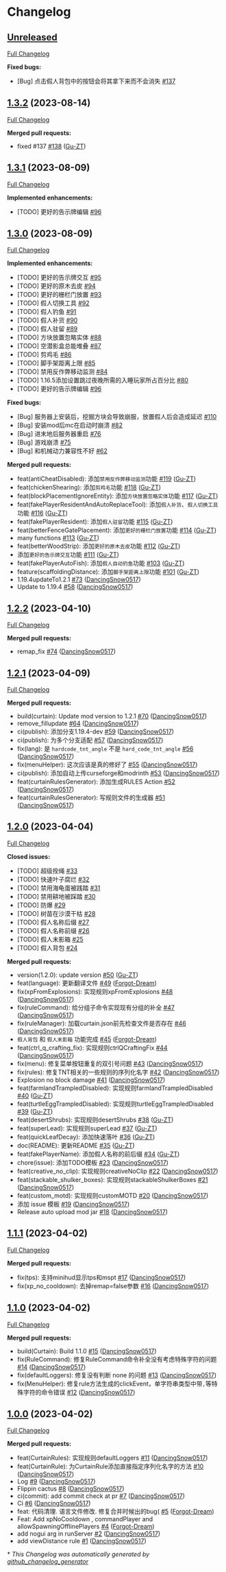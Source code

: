# Changelog

## [Unreleased](https://github.com/Gu-ZT/Curtain/tree/HEAD)

[Full Changelog](https://github.com/Gu-ZT/Curtain/compare/1.3.2...HEAD)

**Fixed bugs:**

- \[Bug\] 点击假人背包中的按钮会将其拿下来而不会消失 [\#137](https://github.com/Gu-ZT/Curtain/issues/137)

## [1.3.2](https://github.com/Gu-ZT/Curtain/tree/1.3.2) (2023-08-14)

[Full Changelog](https://github.com/Gu-ZT/Curtain/compare/1.3.1...1.3.2)

**Merged pull requests:**

- fixed \#137 [\#138](https://github.com/Gu-ZT/Curtain/pull/138) ([Gu-ZT](https://github.com/Gu-ZT))

## [1.3.1](https://github.com/Gu-ZT/Curtain/tree/1.3.1) (2023-08-09)

[Full Changelog](https://github.com/Gu-ZT/Curtain/compare/1.3.0...1.3.1)

**Implemented enhancements:**

- \[TODO\] 更好的告示牌编辑 [\#96](https://github.com/Gu-ZT/Curtain/issues/96)

## [1.3.0](https://github.com/Gu-ZT/Curtain/tree/1.3.0) (2023-08-09)

[Full Changelog](https://github.com/Gu-ZT/Curtain/compare/1.2.2...1.3.0)

**Implemented enhancements:**

- \[TODO\] 更好的告示牌交互 [\#95](https://github.com/Gu-ZT/Curtain/issues/95)
- \[TODO\] 更好的原木去皮 [\#94](https://github.com/Gu-ZT/Curtain/issues/94)
- \[TODO\] 更好的栅栏门放置 [\#93](https://github.com/Gu-ZT/Curtain/issues/93)
- \[TODO\] 假人切换工具 [\#92](https://github.com/Gu-ZT/Curtain/issues/92)
- \[TODO\] 假人钓鱼 [\#91](https://github.com/Gu-ZT/Curtain/issues/91)
- \[TODO\] 假人补货 [\#90](https://github.com/Gu-ZT/Curtain/issues/90)
- \[TODO\] 假人驻留 [\#89](https://github.com/Gu-ZT/Curtain/issues/89)
- \[TODO\] 方块放置忽略实体 [\#88](https://github.com/Gu-ZT/Curtain/issues/88)
- \[TODO\] 空潜影盒总能堆叠 [\#87](https://github.com/Gu-ZT/Curtain/issues/87)
- \[TODO\] 剪鸡毛 [\#86](https://github.com/Gu-ZT/Curtain/issues/86)
- \[TODO\] 脚手架距离上限 [\#85](https://github.com/Gu-ZT/Curtain/issues/85)
- \[TODO\] 禁用反作弊移动监测 [\#84](https://github.com/Gu-ZT/Curtain/issues/84)
- \[TODO\] 1.16.5添加设置跳过夜晚所需的入睡玩家所占百分比 [\#80](https://github.com/Gu-ZT/Curtain/issues/80)
- \[TODO\] 更好的告示牌编辑 [\#96](https://github.com/Gu-ZT/Curtain/issues/96)

**Fixed bugs:**

- \[Bug\] 服务器上安装后，挖掘方块会导致崩服，放置假人后会造成延迟 [\#110](https://github.com/Gu-ZT/Curtain/issues/110)
- \[Bug\] 安装mod后mc在启动时崩溃 [\#82](https://github.com/Gu-ZT/Curtain/issues/82)
- \[Bug\] 进末地后服务器重启 [\#76](https://github.com/Gu-ZT/Curtain/issues/76)
- \[Bug\] 游戏崩溃 [\#75](https://github.com/Gu-ZT/Curtain/issues/75)
- \[Bug\] 和机械动力兼容性不好 [\#62](https://github.com/Gu-ZT/Curtain/issues/62)

**Merged pull requests:**

- feat\(antiCheatDisabled\): 添加`禁用反作弊移动监测`功能 [\#119](https://github.com/Gu-ZT/Curtain/pull/119) ([Gu-ZT](https://github.com/Gu-ZT))
- feat\(chickenShearing\): 添加`剪鸡毛`功能 [\#118](https://github.com/Gu-ZT/Curtain/pull/118) ([Gu-ZT](https://github.com/Gu-ZT))
- feat\(blockPlacementIgnoreEntity\): 添加`方块放置忽略实体`功能 [\#117](https://github.com/Gu-ZT/Curtain/pull/117) ([Gu-ZT](https://github.com/Gu-ZT))
- feat\(fakePlayerResidentAndAutoReplaceTool\): 添加`假人补货`、`假人切换工具`功能 [\#116](https://github.com/Gu-ZT/Curtain/pull/116) ([Gu-ZT](https://github.com/Gu-ZT))
- feat\(fakePlayerResident\): 添加`假人驻留`功能 [\#115](https://github.com/Gu-ZT/Curtain/pull/115) ([Gu-ZT](https://github.com/Gu-ZT))
- feat\(betterFenceGatePlacement\): 添加`更好的栅栏门放置`功能 [\#114](https://github.com/Gu-ZT/Curtain/pull/114) ([Gu-ZT](https://github.com/Gu-ZT))
- many functions [\#113](https://github.com/Gu-ZT/Curtain/pull/113) ([Gu-ZT](https://github.com/Gu-ZT))
- feat\(betterWoodStrip\): 添加`更好的原木去皮`功能 [\#112](https://github.com/Gu-ZT/Curtain/pull/112) ([Gu-ZT](https://github.com/Gu-ZT))
- 添加`更好的告示牌交互`功能 [\#111](https://github.com/Gu-ZT/Curtain/pull/111) ([Gu-ZT](https://github.com/Gu-ZT))
- feat\(fakePlayerAutoFish\): 添加`假人自动钓鱼`功能 [\#103](https://github.com/Gu-ZT/Curtain/pull/103) ([Gu-ZT](https://github.com/Gu-ZT))
- feature\(scaffoldingDistance\): 添加`脚手架距离上限`功能 [\#101](https://github.com/Gu-ZT/Curtain/pull/101) ([Gu-ZT](https://github.com/Gu-ZT))
- 1.19.4updateTo1.2.1 [\#73](https://github.com/Gu-ZT/Curtain/pull/73) ([DancingSnow0517](https://github.com/DancingSnow0517))
- Update to 1.19.4 [\#58](https://github.com/Gu-ZT/Curtain/pull/58) ([DancingSnow0517](https://github.com/DancingSnow0517))

## [1.2.2](https://github.com/Gu-ZT/Curtain/tree/1.2.2) (2023-04-10)

[Full Changelog](https://github.com/Gu-ZT/Curtain/compare/1.2.1...1.2.2)

**Merged pull requests:**

- remap\_fix [\#74](https://github.com/Gu-ZT/Curtain/pull/74) ([DancingSnow0517](https://github.com/DancingSnow0517))

## [1.2.1](https://github.com/Gu-ZT/Curtain/tree/1.2.1) (2023-04-09)

[Full Changelog](https://github.com/Gu-ZT/Curtain/compare/1.2.0...1.2.1)

**Merged pull requests:**

- build\(curtain\): Update mod version to 1.2.1 [\#70](https://github.com/Gu-ZT/Curtain/pull/70) ([DancingSnow0517](https://github.com/DancingSnow0517))
- remove\_fillupdate [\#64](https://github.com/Gu-ZT/Curtain/pull/64) ([DancingSnow0517](https://github.com/DancingSnow0517))
- ci\(publish\): 添加分支1.19.4-dev [\#59](https://github.com/Gu-ZT/Curtain/pull/59) ([DancingSnow0517](https://github.com/DancingSnow0517))
- ci\(publish\): 为多个分支适配 [\#57](https://github.com/Gu-ZT/Curtain/pull/57) ([DancingSnow0517](https://github.com/DancingSnow0517))
- fix\(lang\): 是 `hardcode_tnt_angle` 不是 `hard_code_tnt_angle` [\#56](https://github.com/Gu-ZT/Curtain/pull/56) ([DancingSnow0517](https://github.com/DancingSnow0517))
- fix\(menuHelper\): 这次应该是真的修好了 [\#55](https://github.com/Gu-ZT/Curtain/pull/55) ([DancingSnow0517](https://github.com/DancingSnow0517))
- ci\(publish\): 添加自动上传curseforge和modrinth [\#53](https://github.com/Gu-ZT/Curtain/pull/53) ([DancingSnow0517](https://github.com/DancingSnow0517))
- feat\(curtainRulesGenerator\): 添加生成RULES Action [\#52](https://github.com/Gu-ZT/Curtain/pull/52) ([DancingSnow0517](https://github.com/DancingSnow0517))
- feat\(curtainRulesGenerator\): 写规则文件的生成器 [\#51](https://github.com/Gu-ZT/Curtain/pull/51) ([DancingSnow0517](https://github.com/DancingSnow0517))

## [1.2.0](https://github.com/Gu-ZT/Curtain/tree/1.2.0) (2023-04-04)

[Full Changelog](https://github.com/Gu-ZT/Curtain/compare/1.1.1...1.2.0)

**Closed issues:**

- \[TODO\] 超级拴绳 [\#33](https://github.com/Gu-ZT/Curtain/issues/33)
- \[TODO\] 快速叶子腐烂 [\#32](https://github.com/Gu-ZT/Curtain/issues/32)
- \[TODO\] 禁用海龟蛋被践踏 [\#31](https://github.com/Gu-ZT/Curtain/issues/31)
- \[TODO\] 禁用耕地被踩踏 [\#30](https://github.com/Gu-ZT/Curtain/issues/30)
- \[TODO\] 防爆 [\#29](https://github.com/Gu-ZT/Curtain/issues/29)
- \[TODO\] 树苗在沙漠干枯 [\#28](https://github.com/Gu-ZT/Curtain/issues/28)
- \[TODO\] 假人名称后缀 [\#27](https://github.com/Gu-ZT/Curtain/issues/27)
- \[TODO\] 假人名称前缀 [\#26](https://github.com/Gu-ZT/Curtain/issues/26)
- \[TODO\] 假人末影箱 [\#25](https://github.com/Gu-ZT/Curtain/issues/25)
- \[TODO\] 假人背包 [\#24](https://github.com/Gu-ZT/Curtain/issues/24)

**Merged pull requests:**

- version\(1.2.0\): update version [\#50](https://github.com/Gu-ZT/Curtain/pull/50) ([Gu-ZT](https://github.com/Gu-ZT))
- feat\(language\): 更新翻译文件 [\#49](https://github.com/Gu-ZT/Curtain/pull/49) ([Forgot-Dream](https://github.com/Forgot-Dream))
- fix\(xpFromExplosions\): 实现规则xpFromExplosions [\#48](https://github.com/Gu-ZT/Curtain/pull/48) ([DancingSnow0517](https://github.com/DancingSnow0517))
- fix\(ruleCommand\): 给分组子命令实现现有分组的补全 [\#47](https://github.com/Gu-ZT/Curtain/pull/47) ([DancingSnow0517](https://github.com/DancingSnow0517))
- fix\(ruleManager\): 加载curtain.json前先检查文件是否存在 [\#46](https://github.com/Gu-ZT/Curtain/pull/46) ([DancingSnow0517](https://github.com/DancingSnow0517))
- `假人背包` 和 `假人末影箱` 功能完成 [\#45](https://github.com/Gu-ZT/Curtain/pull/45) ([Forgot-Dream](https://github.com/Forgot-Dream))
- feat\(ctrl\_q\_crafting\_fix\): 实现规则ctrlQCraftingFix [\#44](https://github.com/Gu-ZT/Curtain/pull/44) ([DancingSnow0517](https://github.com/DancingSnow0517))
- fix\(menu\): 修复菜单按钮重复的双引号问题 [\#43](https://github.com/Gu-ZT/Curtain/pull/43) ([DancingSnow0517](https://github.com/DancingSnow0517))
- fix\(rules\): 修复TNT相关的一些规则的序列化名字 [\#42](https://github.com/Gu-ZT/Curtain/pull/42) ([DancingSnow0517](https://github.com/DancingSnow0517))
- Explosion no block damage [\#41](https://github.com/Gu-ZT/Curtain/pull/41) ([DancingSnow0517](https://github.com/DancingSnow0517))
- feat\(farmlandTrampledDisabled\): 实现规则farmlandTrampledDisabled [\#40](https://github.com/Gu-ZT/Curtain/pull/40) ([Gu-ZT](https://github.com/Gu-ZT))
- feat\(turtleEggTrampledDisabled\): 实现规则turtleEggTrampledDisabled [\#39](https://github.com/Gu-ZT/Curtain/pull/39) ([Gu-ZT](https://github.com/Gu-ZT))
- feat\(desertShrubs\): 实现规则desertShrubs [\#38](https://github.com/Gu-ZT/Curtain/pull/38) ([Gu-ZT](https://github.com/Gu-ZT))
- feat\(superLead\): 实现规则superLead [\#37](https://github.com/Gu-ZT/Curtain/pull/37) ([Gu-ZT](https://github.com/Gu-ZT))
- feat\(quickLeafDecay\): 添加快速落叶 [\#36](https://github.com/Gu-ZT/Curtain/pull/36) ([Gu-ZT](https://github.com/Gu-ZT))
- doc\(README\): 更新README [\#35](https://github.com/Gu-ZT/Curtain/pull/35) ([Gu-ZT](https://github.com/Gu-ZT))
- feat\(fakePlayerName\): 添加假人名称的前后缀 [\#34](https://github.com/Gu-ZT/Curtain/pull/34) ([Gu-ZT](https://github.com/Gu-ZT))
- chore\(issue\): 添加TODO模板 [\#23](https://github.com/Gu-ZT/Curtain/pull/23) ([DancingSnow0517](https://github.com/DancingSnow0517))
- feat\(creative\_no\_clip\): 实现规则creativeNoClip [\#22](https://github.com/Gu-ZT/Curtain/pull/22) ([DancingSnow0517](https://github.com/DancingSnow0517))
- feat\(stackable\_shulker\_boxes\): 实现规则stackableShulkerBoxes [\#21](https://github.com/Gu-ZT/Curtain/pull/21) ([DancingSnow0517](https://github.com/DancingSnow0517))
- feat\(custom\_motd\): 实现规则customMOTD [\#20](https://github.com/Gu-ZT/Curtain/pull/20) ([DancingSnow0517](https://github.com/DancingSnow0517))
- 添加 issue 模板 [\#19](https://github.com/Gu-ZT/Curtain/pull/19) ([DancingSnow0517](https://github.com/DancingSnow0517))
- Release auto upload mod jar [\#18](https://github.com/Gu-ZT/Curtain/pull/18) ([DancingSnow0517](https://github.com/DancingSnow0517))

## [1.1.1](https://github.com/Gu-ZT/Curtain/tree/1.1.1) (2023-04-02)

[Full Changelog](https://github.com/Gu-ZT/Curtain/compare/1.1.0...1.1.1)

**Merged pull requests:**

- fix\(tps\): 支持minihud显示tps和mspt [\#17](https://github.com/Gu-ZT/Curtain/pull/17) ([DancingSnow0517](https://github.com/DancingSnow0517))
- fix\(xp\_no\_cooldown\): 去掉remap=false参数 [\#16](https://github.com/Gu-ZT/Curtain/pull/16) ([DancingSnow0517](https://github.com/DancingSnow0517))

## [1.1.0](https://github.com/Gu-ZT/Curtain/tree/1.1.0) (2023-04-02)

[Full Changelog](https://github.com/Gu-ZT/Curtain/compare/1.0.0...1.1.0)

**Merged pull requests:**

- build\(Curtain\): Build 1.1.0 [\#15](https://github.com/Gu-ZT/Curtain/pull/15) ([DancingSnow0517](https://github.com/DancingSnow0517))
- fix\(RuleCommand\): 修复RuleCommand命令补全没有考虑特殊字符的问题 [\#14](https://github.com/Gu-ZT/Curtain/pull/14) ([DancingSnow0517](https://github.com/DancingSnow0517))
- fix\(defaultLoggers\): 修复没有判断 none 的问题 [\#13](https://github.com/Gu-ZT/Curtain/pull/13) ([DancingSnow0517](https://github.com/DancingSnow0517))
- fix\(MenuHelper\): 修复rule方法生成的clickEvent，单字符串类型中带`,`等特殊字符的命令错误 [\#12](https://github.com/Gu-ZT/Curtain/pull/12) ([DancingSnow0517](https://github.com/DancingSnow0517))

## [1.0.0](https://github.com/Gu-ZT/Curtain/tree/1.0.0) (2023-04-02)

[Full Changelog](https://github.com/Gu-ZT/Curtain/compare/aae23f5f5ff59ffbfe230b83ca23d9e6a3e6b48c...1.0.0)

**Merged pull requests:**

- feat\(CurtainRules\): 实现规则defaultLoggers [\#11](https://github.com/Gu-ZT/Curtain/pull/11) ([DancingSnow0517](https://github.com/DancingSnow0517))
- feat\(CurtainRule\): 为CurtainRule添加直接指定序列化名字的方法 [\#10](https://github.com/Gu-ZT/Curtain/pull/10) ([DancingSnow0517](https://github.com/DancingSnow0517))
- Log [\#9](https://github.com/Gu-ZT/Curtain/pull/9) ([DancingSnow0517](https://github.com/DancingSnow0517))
- Flippin cactus [\#8](https://github.com/Gu-ZT/Curtain/pull/8) ([DancingSnow0517](https://github.com/DancingSnow0517))
- ci\(commit\): add commit check at pr [\#7](https://github.com/Gu-ZT/Curtain/pull/7) ([DancingSnow0517](https://github.com/DancingSnow0517))
- Ci [\#6](https://github.com/Gu-ZT/Curtain/pull/6) ([DancingSnow0517](https://github.com/DancingSnow0517))
- feat: 代码清理. 语言文件修改. 修复合并时候出的bug\( [\#5](https://github.com/Gu-ZT/Curtain/pull/5) ([Forgot-Dream](https://github.com/Forgot-Dream))
- Feat: Add xpNoCooldown , commandPlayer and allowSpawningOfflinePlayers [\#4](https://github.com/Gu-ZT/Curtain/pull/4) ([Forgot-Dream](https://github.com/Forgot-Dream))
- add nogui arg in runServer [\#2](https://github.com/Gu-ZT/Curtain/pull/2) ([DancingSnow0517](https://github.com/DancingSnow0517))
- add viewDistance rule [\#1](https://github.com/Gu-ZT/Curtain/pull/1) ([DancingSnow0517](https://github.com/DancingSnow0517))



\* *This Changelog was automatically generated by [github_changelog_generator](https://github.com/github-changelog-generator/github-changelog-generator)*
